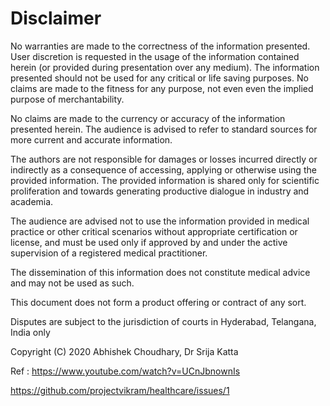 # Disclaimer

No warranties are made to the correctness of the information presented. User discretion is requested in the usage of the information contained herein (or provided during presentation over any medium). The information presented should not be used for any critical or life saving purposes. No claims are made to the fitness for any purpose, not even even the implied purpose of merchantability.

No claims are made to the currency or accuracy of the information presented herein. The audience is advised to refer to standard sources for more current and accurate information.

The authors are not responsible for damages or losses incurred directly or indirectly as a consequence of accessing, applying or otherwise using the provided information. The provided information is shared only for scientific proliferation and towards generating productive dialogue in industry and academia.

The audience are advised not to use the information provided in medical practice or other critical scenarios without appropriate certification or license, and must be used only if approved by and under the active supervision of a registered medical practitioner.

The dissemination of this information does not constitute medical advice and may not be used as such.

This document does not form a product offering or contract of any sort.

Disputes are subject to the jurisdiction of courts in Hyderabad, Telangana, India only

Copyright (C) 2020 Abhishek Choudhary, Dr Srija Katta


Ref :
https://www.youtube.com/watch?v=UCnJbnownIs

https://github.com/projectvikram/healthcare/issues/1
